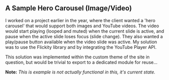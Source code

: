 ## A Sample Hero Carousel (Image/Video)

I worked on a project earlier in the year, where the client wanted a 'hero carousel' that would support both images and YouTube videos. The video would start playing (looped and muted) when the current slide is active, and pause when the active slide loses focus (slide change). They also wanted a play/pause button available when the video slide was active. My solution was to use the Flickity library and by integrating the YouTube Player API.

This solution was implemented within the custom theme of the site in question, but would be trivial to export to a dedicated module for reuse...

**Note:** _This is example is not actually functional in this, it's current state._
